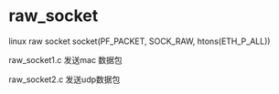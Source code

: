 # raw_socket
linux  raw socket socket(PF_PACKET, SOCK_RAW, htons(ETH_P_ALL))

raw_socket1.c  发送mac 数据包

raw_socket2.c  发送udp数据包
